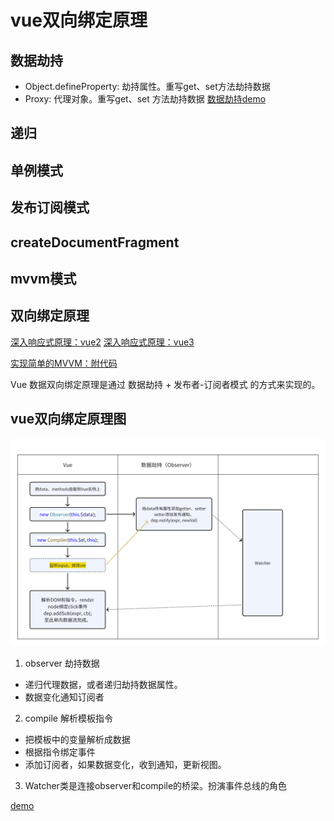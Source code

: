 # vue双向绑定原理

## 数据劫持
- Object.defineProperty: 劫持属性。重写get、set方法劫持数据
- Proxy: 代理对象。重写get、set 方法劫持数据
  [数据劫持demo](http://127.0.0.1:5500/example/jiechi/index.html)

## 递归

## 单例模式
## 发布订阅模式
## createDocumentFragment
## mvvm模式

## 双向绑定原理
[深入响应式原理：vue2](https://v2.cn.vuejs.org/v2/guide/reactivity.html)
[深入响应式原理：vue3](https://cn.vuejs.org/guide/extras/reactivity-in-depth.html)

[实现简单的MVVM：附代码](https://www.jianshu.com/p/0983d2d0a416)

Vue 数据双向绑定原理是通过 数据劫持 + 发布者-订阅者模式 的方式来实现的。

## vue双向绑定原理图
![alt text](image-2.png)
1. observer 劫持数据
  - 递归代理数据，或者递归劫持数据属性。
  - 数据变化通知订阅者
2. compile 解析模板指令
  - 把模板中的变量解析成数据
  - 根据指令绑定事件
  - 添加订阅者，如果数据变化，收到通知，更新视图。
3. Watcher类是连接observer和compile的桥梁。扮演事件总线的角色


[demo](http://127.0.0.1:5500/example/vue/index.html)
